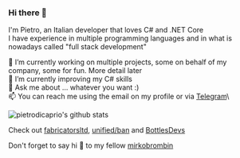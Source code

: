 ### Hi there 👋

I'm Pietro, an Italian developer that loves C# and .NET Core\
I have experience in multiple programming languages and in what is nowadays called "full stack development"

<!--
**pietrodicaprio/pietrodicaprio** is a ✨ _special_ ✨ repository because its `README.md` (this file) appears on your GitHub profile.

Here are some ideas to get you started:

- 🔭 I’m currently working on ...
- 🌱 I’m currently learning ...
- 👯 I’m looking to collaborate on ...
- 🤔 I’m looking for help with ...
- 💬 Ask me about ...
- 📫 How to reach me: ...
- 😄 Pronouns: ...
- ⚡ Fun fact: ...
-->

🔭 I’m currently working on multiple projects, some on behalf of my company, some for fun. More detail later\
🌱 I’m currently improving my C# skills\
💬 Ask me about ... whatever you want :)\
📫 You can reach me using the email on my profile or via [Telegram](https://t.me/fabricatorsltd)\

![pietrodicaprio's github stats](https://github-readme-stats.vercel.app/api?username=pietrodicaprio&custom_title=Stats&show_icons=true&theme=default&include_all_commits=true&count_private=true&hide_border=true)

Check out [fabricatorsltd](https://github.com/fabricatorsltd), [unified/ban](https://github.com/unified-ban) and [BottlesDevs](https://github.com/bottlesdevs)

Don't forget to say hi 👋 to my fellow [mirkobrombin](https://github.com/mirkobrombin)
